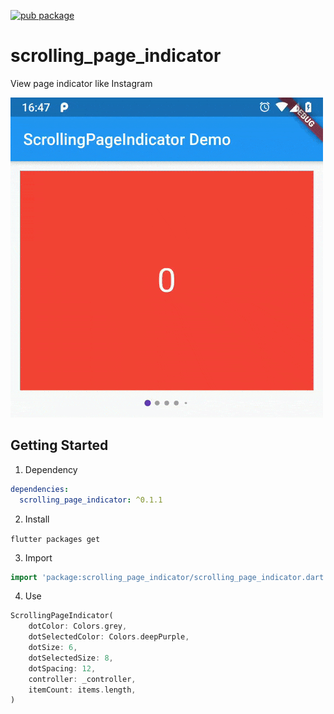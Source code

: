 [![pub package](https://img.shields.io/pub/v/scrolling_page_indicator.svg)](https://pub.dartlang.org/packages/scrolling_page_indicator)
# scrolling_page_indicator

View page indicator like Instagram

![preview](demo.gif)

## Getting Started

1) Dependency

```yaml
dependencies:
  scrolling_page_indicator: ^0.1.1
```
2) Install

`flutter packages get`

3) Import

```dart
import 'package:scrolling_page_indicator/scrolling_page_indicator.dart';
```

4) Use

```dart
ScrollingPageIndicator(
    dotColor: Colors.grey,
    dotSelectedColor: Colors.deepPurple,
    dotSize: 6,
    dotSelectedSize: 8,
    dotSpacing: 12,
    controller: _controller,
    itemCount: items.length,
)
```
